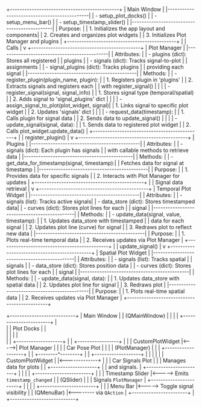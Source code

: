 +---------------------------------------------+
|                 Main Window                 |
|---------------------------------------------|
| - setup_plot_docks()                        |
| - setup_menu_bar()                          |
| - setup_timestamp_slider()                  |
|---------------------------------------------|
| Purpose:                                    |
| 1. Initializes the app layout and components|
| 2. Creates and organizes plot widgets       |
| 3. Initializes Plot Manager and plugins     |
+---------------------------------------------+
                 |
                 | Calls
                 |
                 v
+---------------------------------------------+
|               Plot Manager                  |
|---------------------------------------------|
| Attributes:                                 |
| - plugins (dict): Stores all registered     |
|   plugins                                   |
| - signals (dict): Tracks signal-to-plot     |
|   assignments                               |
| - signal_plugins (dict): Tracks plugins     |
|   providing each signal                     |
|---------------------------------------------|
| Methods:                                    |
| - register_plugin(plugin_name, plugin):     |
|    1. Registers plugin in 'plugins'         |
|    2. Extracts signals and registers each   |
|       with register_signal()                |
|                                             |
| - register_signal(signal, signal_info) |
|    1. Stores signal type (temporal/spatial) |
|    2. Adds signal to 'signal_plugins' dict  |
|                                             |
| - assign_signal_to_plot(plot_widget, signal)|
|    1. Links signal to specific plot widget  |
|    2. Updates 'signals' dict                |
|                                             |
| - request_data(timestamp):                  |
|    1. Calls plugin for signal data          |
|    2. Sends data to update_signal()         |
|                                             |
| - update_signal(signal, data):              |
|    1. Sends data to registered plot widget  |
|    2. Calls plot_widget.update_data()       |
+---------------------------------------------+
                 |
                 | register_plugin()
                 |
                 v
+---------------------------------------------+
|                   Plugins                   |
|---------------------------------------------|
| Attributes:                                 |
| - signals (dict): Each plugin has signals   |
|   with callable methods to retrieve data    |
|---------------------------------------------|
| Methods:                                    |
| - get_data_for_timestamp(signal, timestamp):|
|    Fetches data for signal at timestamp     |
|---------------------------------------------|
| Purpose:                                    |
| 1. Provides data for specific signals       |
| 2. Interacts with Plot Manager for updates  |
+---------------------------------------------+
                 |
                 | Signal data retrieval
                 |
                 v
+---------------------------------------------+
|           Temporal Plot Widget              |
|---------------------------------------------|
| Attributes:                                 |
| - signals (list): Tracks active signals|
| - data_store (dict): Stores timestamped data|
| - curves (dict): Stores plot lines for each |
|   signal                                     |
|---------------------------------------------|
| Methods:                                    |
| - update_data(signal, value, timestamp):    |
|    1. Updates data_store with timestamped   |
|       data for each signal                  |
|    2. Updates plot line (curve) for signal  |
|    3. Redraws plot to reflect new data      |
|---------------------------------------------|
| Purpose:                                    |
| 1. Plots real-time temporal data            |
| 2. Receives updates via Plot Manager        |
+---------------------------------------------+
                 |
                 | update_signal()
                 |
                 v
+---------------------------------------------+
|           Spatial Plot Widget               |
|---------------------------------------------|
| Attributes:                                 |
| - signals (list): Tracks spatial       |
|   signals                                   |
| - data_store (dict): Stores position data   |
| - curves (dict): Stores plot lines for each |
|   signal                                     |
|---------------------------------------------|
| Methods:                                    |
| - update_data(signal, data):                |
|    1. Updates data_store with spatial data  |
|    2. Updates plot line for signal          |
|    3. Redraws plot                          |
|---------------------------------------------|
| Purpose:                                    |
| 1. Plots real-time spatial data             |
| 2. Receives updates via Plot Manager        |
+---------------------------------------------+



+---------------------------+
|        Main Window        |
|      (QMainWindow)        |
|                           |
| +-----------------------+ |   
| |    Plot Docks         | |  
| |                       | |    
| | +-------------------+ | |   +-----------------+
| | | CustomPlotWidget  |<----->|   Plot Manager   |
| | | Car Pose Plot     | | |   |  (PlotManager)   |
| | +-------------------+ | |   +--------^--------+
| | +-------------------+ | |            |
| | | CustomPlotWidget  | |<-------------+
| | | Car Signals Plot  | | |    Manages data for plots
| | +-------------------+ | |       and signals.
| +-----------------------+ |
|                           |
| +-----------------------+ |
| | Timestamp Slider      |<-----> Emits `timestamp_changed`
| | (QSlider)             | |      | Signals `PlotManager`
| +-----------------------+ |
|                           |
| +-----------------------+ |
| |    Menu Bar           |<-----> Toggle signal visibility
| |  (QMenuBar)           |<-------- via `QAction`
| +-----------------------+ |
+---------------------------+
